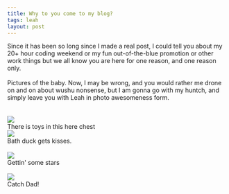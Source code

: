 ```yaml
---
title: Why to you come to my blog?
tags: leah
layout: post
---
```

Since it  has been so long since I made a real post, I could tell you about my 20+ hour coding weekend or my fun out-of-the-blue promotion or other work things but we all know you are here for one reason, and one reason only.  <br /><br />Pictures of the baby. Now, I may be wrong, and you would rather me drone on and on about wushu nonsense, but I am gonna go with my huntch, and simply leave you with Leah in photo awesomeness form.<br /><br /><br /><img src="http://fuzzymonk.com/photos/blog/image/595/IMG_1106.JPG" class="picture" /><br />There is toys in this here chest<br /><img src="http://fuzzymonk.com/photos/blog/image/595/IMG_1190.JPG" class="picture" /><br />Bath duck gets kisses.<br /><br /><img src="http://fuzzymonk.com/photos/blog/image/595/IMG_1279.JPG" class="picture" /><br />Gettin' some stars<br /><br /><img src="http://fuzzymonk.com/photos/blog/image/595/IMG_1415.JPG" class="picture" /><br />Catch Dad!<br />
